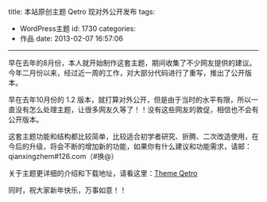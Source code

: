 title: 本站原创主题 Qetro 现对外公开发布
tags:
  - WordPress主题
id: 1730
categories:
  - 作品
date: 2013-02-07 16:57:06
---

早在去年的8月份，本人就开始制作这套主题，期间收集了不少网友提供的建议。今年二月份以来，经过近一周的工作，对大部分代码进行了重写，推出了公开版本。

早在去年10月份的 1.2 版本，就打算对外公开，但是由于当时的水平有限，所以一直没有怎么处理主题，让很多网友久等了！！没有这些网友的敦促，相信也不会有公开版本。

这套主题功能和结构都比较简单，比较适合初学者研究、折腾、二次改造使用，在今后的升级，将会不断的增加新的功能，如果你有什么建议和功能需求，请邮：qianxingzhem#126.com（#换@）

关于主题更详细的介绍和下载地址，请看这里：[Theme Qetro](http://www.qianxingzhem.com/theme/qetro)

同时，祝大家新年快乐，万事如意！！